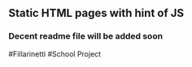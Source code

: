 ## Static HTML pages with hint of JS
### Decent readme file will be added soon
#Fillarinetti
#School Project
